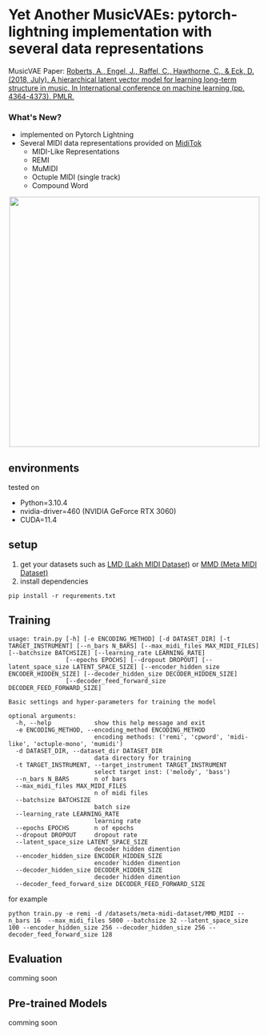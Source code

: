 # Yet Another MusicVAEs: pytorch-lightning implementation with several data representations

MusicVAE Paper: [Roberts, A., Engel, J., Raffel, C., Hawthorne, C., & Eck, D. (2018, July). A hierarchical latent vector model for learning long-term structure in music. In International conference on machine learning (pp. 4364-4373). PMLR.](https://arxiv.org/abs/1803.05428)

### What's New?

- implemented on Pytorch Lightning
- Several MIDI data representations provided on [MidiTok](https://github.com/Natooz/MidiTok)
    - MIDI-Like Representations
    - REMI
    - MuMIDI
    - Octuple MIDI (single track)
    - Compound Word

<img src="https://magenta.tensorflow.org/assets/music_vae/architecture.png" width=500 style="display:block;margin:0 auto;">


## environments

tested on

- Python=3.10.4
- nvidia-driver=460 (NVIDIA GeForce RTX 3060)
- CUDA=11.4

## setup

1. get your datasets such as [LMD (Lakh MIDI Dataset)](https://colinraffel.com/projects/lmd/#get) or [MMD (Meta MIDI Dataset)](https://colinraffel.com/projects/lmd/#get)
1. install dependencies

```shell
pip install -r requrements.txt
```

## Training

```shell
usage: train.py [-h] [-e ENCODING_METHOD] [-d DATASET_DIR] [-t TARGET_INSTRUMENT] [--n_bars N_BARS] [--max_midi_files MAX_MIDI_FILES] [--batchsize BATCHSIZE] [--learning_rate LEARNING_RATE]
                [--epochs EPOCHS] [--dropout DROPOUT] [--latent_space_size LATENT_SPACE_SIZE] [--encoder_hidden_size ENCODER_HIDDEN_SIZE] [--decoder_hidden_size DECODER_HIDDEN_SIZE]
                [--decoder_feed_forward_size DECODER_FEED_FORWARD_SIZE]

Basic settings and hyper-parameters for training the model

optional arguments:
  -h, --help            show this help message and exit
  -e ENCODING_METHOD, --encoding_method ENCODING_METHOD
                        encoding methods: ('remi', 'cpword', 'midi-like', 'octuple-mono', 'mumidi')
  -d DATASET_DIR, --dataset_dir DATASET_DIR
                        data directory for training
  -t TARGET_INSTRUMENT, --target_instrument TARGET_INSTRUMENT
                        select target inst: ('melody', 'bass')
  --n_bars N_BARS       n of bars
  --max_midi_files MAX_MIDI_FILES
                        n of midi files
  --batchsize BATCHSIZE
                        batch size
  --learning_rate LEARNING_RATE
                        learning rate
  --epochs EPOCHS       n of epochs
  --dropout DROPOUT     dropout rate
  --latent_space_size LATENT_SPACE_SIZE
                        decoder hidden dimention
  --encoder_hidden_size ENCODER_HIDDEN_SIZE
                        encoder hidden dimention
  --decoder_hidden_size DECODER_HIDDEN_SIZE
                        decoder hidden dimention
  --decoder_feed_forward_size DECODER_FEED_FORWARD_SIZE
```

for example

```shell
python train.py -e remi -d /datasets/meta-midi-dataset/MMD_MIDI --n_bars 16  --max_midi_files 5000 --batchsize 32 --latent_space_size 100 --encoder_hidden_size 256 --decoder_hidden_size 256 --decoder_feed_forward_size 128
```

## Evaluation

comming soon

## Pre-trained Models

comming soon
